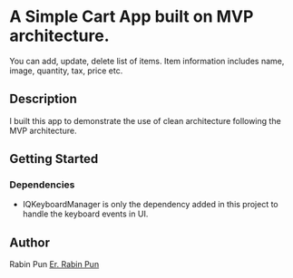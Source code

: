 # A Simple Cart App built on MVP architecture.

You can add, update, delete list of items. Item information includes name, image, quantity, tax, price etc.

## Description

I built this app to demonstrate the use of clean architecture following the MVP architecture. 

## Getting Started

### Dependencies

- IQKeyboardManager is only the dependency added in this project to handle the keyboard events in UI.

## Author

Rabin Pun
[Er. Rabin Pun](https://www.linkedin.com/in/er-rabin-pun-671ba7157/)
